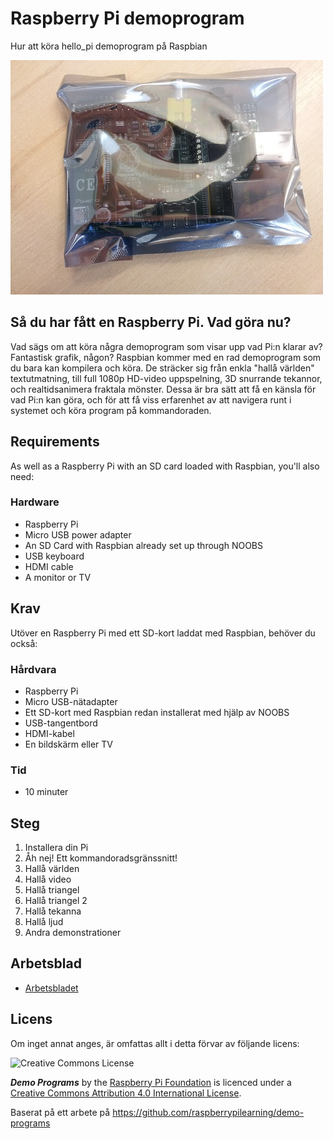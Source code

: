 # Raspberry Pi demoprogram

Hur att köra hello_pi demoprogram på Raspbian

![image](./images/cover.jpg "Raspberry Pi")

## Så du har fått en Raspberry Pi. Vad göra nu?

Vad sägs om att köra några demoprogram som visar upp vad Pi:n klarar av? Fantastisk grafik, någon?
Raspbian kommer med en rad demoprogram som du bara kan kompilera och köra. De sträcker sig från enkla "hallå världen" textutmatning, till full 1080p HD-video uppspelning, 3D snurrande tekannor, och realtidsanimera fraktala mönster.
Dessa är bra sätt att få en känsla för vad Pi:n kan göra, och för att få viss erfarenhet av att navigera runt i systemet och köra program på kommandoraden.

## Requirements

As well as a Raspberry Pi with an SD card loaded with Raspbian, you'll also need:

### Hardware

- Raspberry Pi
- Micro USB power adapter
- An SD Card with Raspbian already set up through NOOBS
- USB keyboard
- HDMI cable
- A monitor or TV

## Krav

Utöver en Raspberry Pi med ett SD-kort laddat med Raspbian, behöver du också:

### Hårdvara

- Raspberry Pi
- Micro USB-nätadapter
- Ett SD-kort med Raspbian redan installerat med hjälp av NOOBS
- USB-tangentbord
- HDMI-kabel
- En bildskärm eller TV

### Tid

- 10 minuter

## Steg

1. Installera din Pi
1. Åh nej! Ett kommandoradsgränssnitt!
1. Hallå världen
1. Hallå video
1. Hallå triangel
1. Hallå triangel 2
1. Hallå tekanna
1. Hallå ljud
1. Andra demonstrationer

## Arbetsblad
- [Arbetsbladet](worksheet.md)

## Licens

Om inget annat anges, är omfattas allt i detta förvar av följande licens:

![Creative Commons License](http://i.creativecommons.org/l/by-sa/4.0/88x31.png)

***Demo Programs*** by the [Raspberry Pi Foundation](http://raspberrypi.org) is licenced under a [Creative Commons Attribution 4.0 International License](http://creativecommons.org/licenses/by-sa/4.0/).

Baserat på ett arbete på https://github.com/raspberrypilearning/demo-programs
